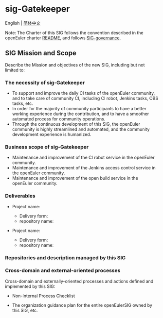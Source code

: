 # sig-Gatekeeper
English | [简体中文](./sig-Gatekeeper_cn.md)

Note: The Charter of this SIG follows the convention described in the openEuler charter [README](/en/governance/README.md), and follows [SIG-governance](/en/technical-committee/governance/SIG-governance.md).

## SIG Mission and Scope

Describe the Mission and objectives of the new SIG, including but not limited to:

### The necessity of sig-Gatekeeper  

- To support and improve the daily CI tasks of the openEuler community, and to take care of community CI, including CI robot, Jenkins tasks, OBS tasks, etc.
- In order for the majority of community participants to have a better working experience during the contribution, and to have a smoother automated process for community operations. 
- Through the continuous development of this SIG, the openEuler community is highly streamlined and automated, and the community development experience is humanized.  

### Business scope of sig-Gatekeeper

- Maintenance and improvement of the CI robot service in the openEuler community.
- Maintenance and improvement of the Jenkins access control service in the openEuler community.
- Maintenance and improvement of the open build service in the openEuler community.

### Deliverables

- Project name: 
  - Delivery form: 
  - repository name: 

- Project name: 
  - Delivery form: 
  - repository name: 

### Repositories and description managed by this SIG

### Cross-domain and external-oriented processes

Cross-domain and externally-oriented processes and actions defined and implemented by this SIG:

- Non-Internal Process Checklist

- The organization guidance plan for the entire openEulerSIG owned by this SIG, etc.

